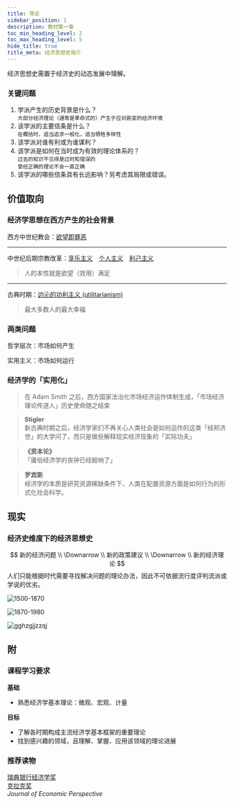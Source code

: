```yaml
---
title: 导论
sidebar_position: 1
description: 教材第一章
toc_min_heading_level: 2
toc_max_heading_level: 5
hide_title: true
title_meta: 经济思想史简介
---
```


经济思想史需置于经济史的动态发展中理解。

### 关键问题

1. 学派产生的历史背景是什么？  
`大部分经济理论（通常是革命式的）产生于应对剧变的经济环境`  
2. 该学派的主要信条是什么？  
`在概括时，适当追求一般化，适当牺牲多样性`  
3. 该学派对谁有利或为谁谋利？  
4. 该学派是如何在当时成为有效的理论体系的？  
`过去的知识不见得是过时和错误的`  
`曾经正确的理论不会一直正确`  
5. 该学派的哪些信条具有长远影响？另考虑其局限或错误。

## 价值取向

### 经济学思想在西方产生的社会背景

西方中世纪教会：<u>欲望即罪恶</u>

---

中世纪后期宗教改革：<u>享乐主义</u>　<u>个人主义</u>　<u>利己主义</u>  
> 人的本性就是欲望（效用）满足

---

古典时期：<u>边沁的功利主义 (utilitarianism)</u>
> 最大多数人的最大幸福

### 两类问题

哲学层次：市场如何产生

实用主义：市场如何运行

### 经济学的「实用化」

> 在 Adam Smith 之后，西方国家法治化市场经济运作体制生成，「市场经济理论传道人」历史使命随之结束

> **Stigler**  
> 新古典时期之后，经济学家们不再关心人类社会是如何运作的这类「经邦济世」的大学问了，而只是做些解释现实经济现象的「实际功夫」

> **《资本论》**  
>「庸俗经济学的丧钟已经敲响了」

> **罗宾斯**  
> 经济学的本质是研究资源稀缺条件下，人类在配置资源方面是如何行为的形式化社会科学。

## 现实

### 经济史维度下的经济思想史

$$
新的经济问题 \\
\Downarrow \\
新的政策建议 \\
\Downarrow \\
新的经济理论
$$
人们只能根据时代需要寻找解决问题的理论办法，因此不可依据流行度评判流派或学说的优劣。

![1500-1870](1500-1870.png)

![1870-1980](1870-1980.png)

![gghzgjjzzqj](gghzgjjzzqj.png)

## 附

### 课程学习要求

**基础**  
- 熟悉经济学基本理论：微观、宏观、计量

**目标**  
- 了解各时期构成主流经济学基本框架的重要理论  
- 找到感兴趣的领域，且理解、掌握、应用该领域的理论进展  

### 推荐读物

[瑞典银行经济学奖](https://www.nobelprize.org/prizes/uncategorized/all-prizes-in-economic-sciences/)  
[克拉克奖](https://www.aeaweb.org/about-aea/honors-awards/bates-clark)  
*Journal of Economic Perspective*



